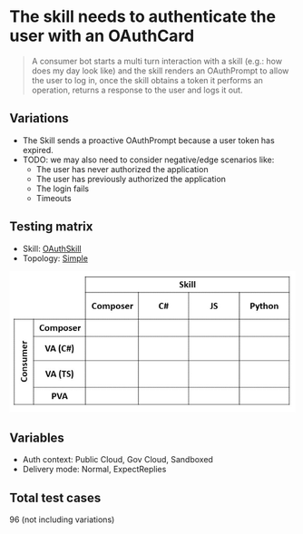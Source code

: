 # The skill needs to authenticate the user with an OAuthCard

> A consumer bot starts a multi turn interaction with a skill (e.g.: how does my day look like) and the skill renders an OAuthPrompt to allow the user to log in, once the skill obtains a token it performs an operation, returns a response to the user and logs it out.

## Variations

- The Skill sends a proactive OAuthPrompt because a user token has expired.
- TODO: we may also need to consider negative/edge scenarios like:
  - The user has never authorized the application
  - The user has previously authorized the application
  - The login fails
  - Timeouts

## Testing matrix

- Skill: [OAuthSkill](../SkillsFunctionalTesting.md#oauth-skill)
- Topology: [Simple](../SkillsFunctionalTesting.md#simple)

![Test matrix](../media/Simple.jpg)

## Variables

- Auth context: Public Cloud, Gov Cloud, Sandboxed
- Delivery mode: Normal, ExpectReplies

## Total test cases

96 (not including variations)

